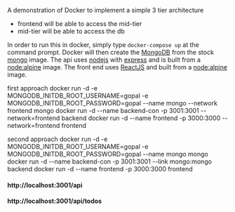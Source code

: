 A demonstration of Docker to implement a simple 3 tier architecture

* frontend will be able to access the mid-tier
* mid-tier will be able to access the db

In order to run this in docker, simply type ```docker-compose up``` at the command prompt. Docker will then create the [MongoDB](https://www.mongodb.com/) from the stock [mongo](https://hub.docker.com/_/mongo) image. The api uses [nodejs](https://nodejs.org/) with [express](http://expressjs.com/) and is built from a [node:alpine](https://hub.docker.com/_/node) image. The front end uses [ReactJS](https://reactjs.org/) and built from a [node:alpine](https://hub.docker.com/_/node) image.

first approach
docker run -d -e MONGODB_INITDB_ROOT_USERNAME=gopal -e MONGODB_INITDB_ROOT_PASSWORD=gopal --name mongo --network frontend  mongo
docker run -d --name backend-con -p 3001:3001 --network=frontend  backend
docker run -d --name frontend -p 3000:3000 --network=frontend  frontend

second approach
docker run -d -e MONGODB_INITDB_ROOT_USERNAME=gopal -e MONGODB_INITDB_ROOT_PASSWORD=gopal --name mongo  mongo
docker run -d --name backend-con -p 3001:3001 --link mongo:mongo  backend
docker run -d --name frontend -p 3000:3000  frontend

#### http://localhost:3001/api
#### http://localhost:3001/api/todos
